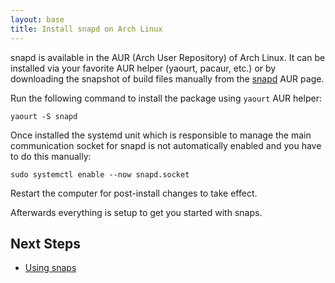 ```yaml
---
layout: base
title: Install snapd on Arch Linux
---
```


snapd is available in the AUR (Arch User Repository) of Arch Linux. It can be
installed via your favorite AUR helper (yaourt, pacaur, etc.) or by downloading
the snapshot of build files manually from the
[snapd](https://aur.archlinux.org/packages/snapd) AUR page.

Run the following command to install the package using `yaourt` AUR helper:

```
yaourt -S snapd
```

Once installed the systemd unit which is responsible to manage the
main communication socket for snapd is not automatically enabled and
you have to do this manually:

```
sudo systemctl enable --now snapd.socket
```

Restart the computer for post-install changes to take effect.

Afterwards everything is setup to get you started with snaps.

## Next Steps

 * [Using snaps](usage)
